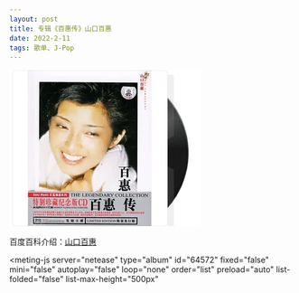 ```yaml
---
layout: post
title: 专辑《百惠传》山口百惠
date: 2022-2-11
tags: 歌单、J-Pop
---
```


![](/img/momoe.webp)

百度百科介绍：<a href="https://baike.baidu.com/item/%E5%B1%B1%E5%8F%A3%E7%99%BE%E6%83%A0/30018" target="_blank">山口百惠</a>


<style>
    @import url(https://cdn.jsdelivr.net/npm/aplayer/dist/APlayer.min.css);
</style>
<script src="https://cdn.jsdelivr.net/npm/aplayer/dist/APlayer.min.js"></script>
<script src="https://cdn.jsdelivr.net/npm/meting@2.0.1/dist/Meting.min.js"></script>
<meting-js 
	server="netease" 
	type="album" 
	id="64572"
	fixed="false"
	mini="false"
	autoplay="false"
	loop="none"
	order="list"
	preload="auto"
	list-folded="false"
	list-max-height="500px" 

></meting-js>